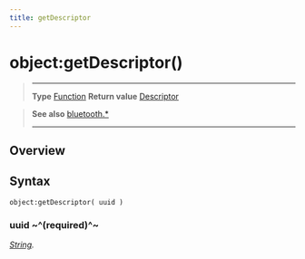 ```yaml
---
title: getDescriptor
---
```

# object:getDescriptor()

> --------------------- ------------------------------------------------------------------------------------------
> __Type__              [Function](https://docs.coronalabs.com/api/type/Function.html)
> __Return value__      [Descriptor](/plugin/bluetooth/type/Descriptor/)


> __See also__          [bluetooth.*](/plugin/bluetooth/)
> --------------------- ------------------------------------------------------------------------------------------

## Overview

## Syntax

	object:getDescriptor( uuid )

### uuid ~^(required)^~
_[String](https://docs.coronalabs.com/api/type/String.html)._
